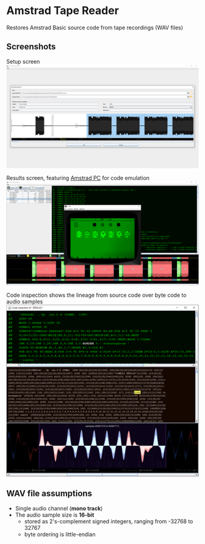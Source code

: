 # Amstrad Tape Reader
Restores Amstrad Basic source code from tape recordings (WAV files)


## Screenshots
Setup screen
![screenshot](https://github.com/jandebr/amstradTapeReader/blob/main/screenshots/screenshot0.png)

Results screen, featuring [Amstrad PC](https://github.com/jandebr/amstradPc) for code emulation
![screenshot](https://github.com/jandebr/amstradTapeReader/blob/main/screenshots/screenshot3.png)

Code inspection shows the lineage from source code over byte code to audio samples
![screenshot](https://github.com/jandebr/amstradTapeReader/blob/main/screenshots/screenshot2.png)


## WAV file assumptions
* Single audio channel (**mono track**)
* The audio sample size is **16-bit**
    * stored as 2's-complement signed integers, ranging from -32768 to 32767
    * byte ordering is little-endian
